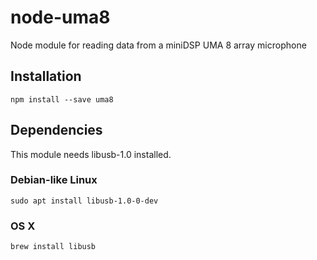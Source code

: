 # node-uma8
Node module for reading data from a miniDSP UMA 8 array microphone

## Installation
```npm install --save uma8```

## Dependencies
This module needs libusb-1.0 installed.

### Debian-like Linux
```sudo apt install libusb-1.0-0-dev```

### OS X
```brew install libusb```
